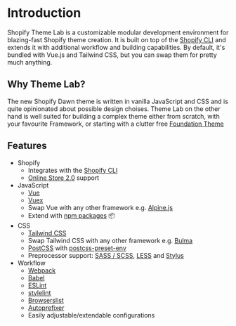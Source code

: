 # Introduction

Shopify Theme Lab is a customizable modular development environment for blazing-fast Shopify theme creation. It is built on top of the [Shopify CLI](https://shopify.dev/themes/tools/cli) and extends it with additional workflow and building capabilities. By default, it's bundled with Vue.js and Tailwind CSS, but you can swap them for pretty much anything.

## Why Theme Lab?

The new Shopify Dawn theme is written in vanilla JavaScript and CSS and is quite opinionated about possible design choises. Theme Lab on the other hand is well suited for building a complex theme either from scratch, with your favourite Framework, or starting with a clutter free [Foundation Theme](https://github.com/uicrooks/shopify-foundation-theme)

## Features

- Shopify
  - Integrates with the [Shopify CLI](https://shopify.dev/themes/tools/cli)
  - [Online Store 2.0](https://shopify.dev/themes/migration) support
- JavaScript
  - [Vue](https://v3.vuejs.org)
  - [Vuex](https://next.vuex.vuejs.org)
  - Swap Vue with any other framework e.g. [Alpine.js](/guide/js-frameworks.html#alpine-js)
  - Extend with [npm packages](https://www.npmjs.com) 📦
- CSS
  - [Tailwind CSS](https://tailwindcss.com)
  - Swap Tailwind CSS with any other framework e.g. [Bulma](/guide/css-frameworks.html#bulma)
  - [PostCSS](https://postcss.org) with [postcss-preset-env](https://preset-env.cssdb.org/features)
  - Preprocessor support: [SASS / SCSS](/guide/configuration.html#sass-scss), [LESS](/guide/configuration.html#less) and [Stylus](/guide/configuration.html#stylus)
- Workflow
  - [Webpack](https://webpack.js.org)
  - [Babel](https://babeljs.io)
  - [ESLint](https://eslint.org)
  - [stylelint](https://stylelint.io)
  - [Browserslist](https://github.com/browserslist/browserslist)
  - [Autoprefixer](https://github.com/postcss/autoprefixer)
  - Easily adjustable/extendable configurations